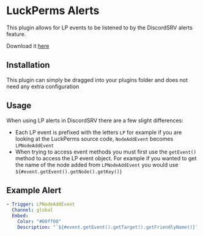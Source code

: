 # LuckPerms Alerts
This plugin allows for LP events to be listened to by the DiscordSRV alerts feature.

Download it [here](https://repo.anutley.me/api/maven/latest/file/snapshots/me/anutley/LuckPermsAlerts)

## Installation
This plugin can simply be dragged into your plugins folder and does not need any extra configuration

## Usage
When using LP alerts in DiscordSRV there are a few slight differences:
- Each LP event is prefixed with the letters `LP` for example if you are looking at the LuckPerms source code, `NodeAddEvent` becomes `LPNodeAddEvent`
- When trying to access event methods you must first use the `getEvent()` method to access the LP event object. For example if you wanted to get the name of the node added from `LPNodeAddEvent` you would use `${#event.getEvent().getNode().getKey()}`

## Example Alert
```yaml
- Trigger: LPNodeAddEvent
  Channel: global
  Embed:
    Color: "#00ff00"
    Description: "`${#event.getEvent().getTarget().getFriendlyName()}` has had the node `${#event.getEvent().getNode().getKey()}` set to `${#event.getEvent().getNode().getValue()}`"
```